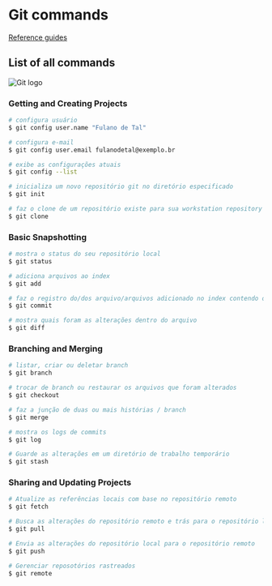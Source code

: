 # Git commands

[Reference guides](https://git-scm.com/docs)

## List of all commands

![Git logo](https://git-scm.com/images/logos/downloads/Git-Logo-2Color.png)

### Getting and Creating Projects

```bash
# configura usuário
$ git config user.name "Fulano de Tal"
```

```bash
# configura e-mail
$ git config user.email fulanodetal@exemplo.br
```

```bash
# exibe as configurações atuais
$ git config --list
```

```bash
# inicializa um novo repositório git no diretório especificado
$ git init
```

```bash
# faz o clone de um repositório existe para sua workstation repository
$ git clone
```

### Basic Snapshotting
```bash
# mostra o status do seu repositório local
$ git status

# adiciona arquivos ao index
$ git add

# faz o registro do/dos arquivo/arquivos adicionado no index contendo os metadados
$ git commit

# mostra quais foram as alterações dentro do arquivo
$ git diff

```

### Branching and Merging

```bash
# listar, criar ou deletar branch
$ git branch

# trocar de branch ou restaurar os arquivos que foram alterados
$ git checkout

# faz a junção de duas ou mais histórias / branch
$ git merge

# mostra os logs de commits
$ git log

# Guarde as alterações em um diretório de trabalho temporário
$ git stash
```

### Sharing and Updating Projects

```bash
# Atualize as referências locais com base no repositório remoto
$ git fetch

# Busca as alterações do repositório remoto e trás para o repositório legal
$ git pull

# Envia as alterações do repositório local para o repositório remoto
$ git push

# Gerenciar reposotórios rastreados
$ git remote
```
